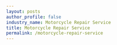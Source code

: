 ```yaml
---
layout: posts 
author_profile: false 
industry_name: Motorcycle Repair Service
title: Motorcycle Repair Service
permalink: /motorcycle-repair-service
---
```

